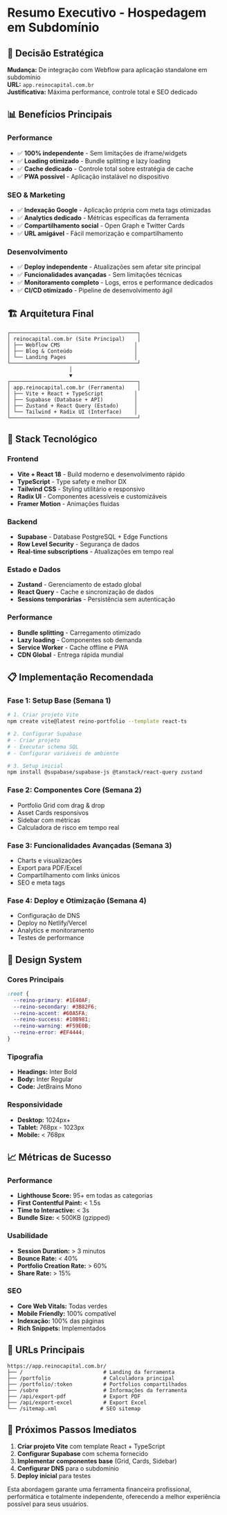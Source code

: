 # Resumo Executivo - Hospedagem em Subdomínio

## 🎯 Decisão Estratégica

**Mudança:** De integração com Webflow para aplicação standalone em subdomínio  
**URL:** `app.reinocapital.com.br`  
**Justificativa:** Máxima performance, controle total e SEO dedicado

## 📊 Benefícios Principais

### Performance

- ✅ **100% independente** - Sem limitações de iframe/widgets
- ✅ **Loading otimizado** - Bundle splitting e lazy loading
- ✅ **Cache dedicado** - Controle total sobre estratégia de cache
- ✅ **PWA possível** - Aplicação instalável no dispositivo

### SEO & Marketing

- ✅ **Indexação Google** - Aplicação própria com meta tags otimizadas
- ✅ **Analytics dedicado** - Métricas específicas da ferramenta
- ✅ **Compartilhamento social** - Open Graph e Twitter Cards
- ✅ **URL amigável** - Fácil memorização e compartilhamento

### Desenvolvimento

- ✅ **Deploy independente** - Atualizações sem afetar site principal
- ✅ **Funcionalidades avançadas** - Sem limitações técnicas
- ✅ **Monitoramento completo** - Logs, erros e performance dedicados
- ✅ **CI/CD otimizado** - Pipeline de desenvolvimento ágil

## 🏗️ Arquitetura Final

```
┌─────────────────────────────────────────┐
│ reinocapital.com.br (Site Principal)    │
│ ├── Webflow CMS                        │
│ ├── Blog & Conteúdo                    │
│ └── Landing Pages                      │
└─────────────────────────────────────────┘
                    │
                    ▼
┌─────────────────────────────────────────┐
│ app.reinocapital.com.br (Ferramenta)    │
│ ├── Vite + React + TypeScript          │
│ ├── Supabase (Database + API)          │
│ ├── Zustand + React Query (Estado)     │
│ └── Tailwind + Radix UI (Interface)    │
└─────────────────────────────────────────┘
```

## 🚀 Stack Tecnológico

### Frontend

- **Vite + React 18** - Build moderno e desenvolvimento rápido
- **TypeScript** - Type safety e melhor DX
- **Tailwind CSS** - Styling utilitário e responsivo
- **Radix UI** - Componentes acessíveis e customizáveis
- **Framer Motion** - Animações fluidas

### Backend

- **Supabase** - Database PostgreSQL + Edge Functions
- **Row Level Security** - Segurança de dados
- **Real-time subscriptions** - Atualizações em tempo real

### Estado e Dados

- **Zustand** - Gerenciamento de estado global
- **React Query** - Cache e sincronização de dados
- **Sessions temporárias** - Persistência sem autenticação

### Performance

- **Bundle splitting** - Carregamento otimizado
- **Lazy loading** - Componentes sob demanda
- **Service Worker** - Cache offline e PWA
- **CDN Global** - Entrega rápida mundial

## 📋 Implementação Recomendada

### Fase 1: Setup Base (Semana 1)

```bash
# 1. Criar projeto Vite
npm create vite@latest reino-portfolio --template react-ts

# 2. Configurar Supabase
# - Criar projeto
# - Executar schema SQL
# - Configurar variáveis de ambiente

# 3. Setup inicial
npm install @supabase/supabase-js @tanstack/react-query zustand
```

### Fase 2: Componentes Core (Semana 2)

- Portfolio Grid com drag & drop
- Asset Cards responsivos
- Sidebar com métricas
- Calculadora de risco em tempo real

### Fase 3: Funcionalidades Avançadas (Semana 3)

- Charts e visualizações
- Export para PDF/Excel
- Compartilhamento com links únicos
- SEO e meta tags

### Fase 4: Deploy e Otimização (Semana 4)

- Configuração de DNS
- Deploy no Netlify/Vercel
- Analytics e monitoramento
- Testes de performance

## 🎨 Design System

### Cores Principais

```css
:root {
  --reino-primary: #1E40AF;
  --reino-secondary: #3B82F6;
  --reino-accent: #60A5FA;
  --reino-success: #10B981;
  --reino-warning: #F59E0B;
  --reino-error: #EF4444;
}
```

### Tipografia

- **Headings:** Inter Bold
- **Body:** Inter Regular
- **Code:** JetBrains Mono

### Responsividade

- **Desktop:** 1024px+
- **Tablet:** 768px - 1023px
- **Mobile:** < 768px

## 📈 Métricas de Sucesso

### Performance

- **Lighthouse Score:** 95+ em todas as categorias
- **First Contentful Paint:** < 1.5s
- **Time to Interactive:** < 3s
- **Bundle Size:** < 500KB (gzipped)

### Usabilidade

- **Session Duration:** > 3 minutos
- **Bounce Rate:** < 40%
- **Portfolio Creation Rate:** > 60%
- **Share Rate:** > 15%

### SEO

- **Core Web Vitals:** Todas verdes
- **Mobile Friendly:** 100% compatível
- **Indexação:** 100% das páginas
- **Rich Snippets:** Implementados

## 🔗 URLs Principais

```
https://app.reinocapital.com.br/
├── /                          # Landing da ferramenta
├── /portfolio                 # Calculadora principal
├── /portfolio/:token          # Portfolios compartilhados
├── /sobre                     # Informações da ferramenta
├── /api/export-pdf            # Export PDF
├── /api/export-excel          # Export Excel
└── /sitemap.xml              # SEO sitemap
```

## 🎯 Próximos Passos Imediatos

1. **Criar projeto Vite** com template React + TypeScript
2. **Configurar Supabase** com schema fornecido
3. **Implementar componentes base** (Grid, Cards, Sidebar)
4. **Configurar DNS** para o subdomínio
5. **Deploy inicial** para testes

Esta abordagem garante uma ferramenta financeira profissional, performática e totalmente independente, oferecendo a melhor experiência possível para seus usuários.
